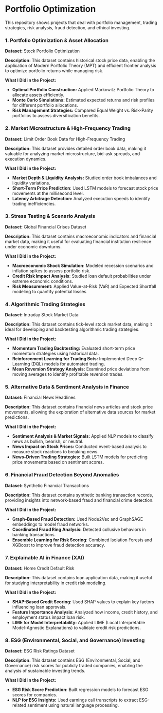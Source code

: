# Portfolio Optimization

This repository shows projects that deal with portfolio management, trading strategies, risk analysis, fraud detection, and ethical investing. 

### 1. Portfolio Optimization & Asset Allocation

**Dataset:** Stock Portfolio Optimization

**Description:** This dataset contains historical stock price data, enabling the application of Modern Portfolio Theory (MPT) and efficient frontier analysis to optimize portfolio returns while managing risk.

**What I Did in the Project:**

- **Optimal Portfolio Construction:** Applied Markowitz Portfolio Theory to allocate assets efficiently.
- **Monte Carlo Simulations:** Estimated expected returns and risk profiles for different portfolio allocations.
- **Risk Management Strategies:** Compared Equal Weight vs. Risk-Parity portfolios to assess diversification benefits.

### 2. Market Microstructure & High-Frequency Trading

**Dataset:** Limit Order Book Data for High-Frequency Trading

**Description:** This dataset provides detailed order book data, making it valuable for analyzing market microstructure, bid-ask spreads, and execution dynamics.

**What I Did in the Project:**

- **Market Depth & Liquidity Analysis:** Studied order book imbalances and liquidity variations.
- **Short-Term Price Prediction:** Used LSTM models to forecast stock price movements at the millisecond level.
- **Latency Arbitrage Detection:** Analyzed execution speeds to identify trading inefficiencies.

### 3. Stress Testing & Scenario Analysis

**Dataset:** Global Financial Crises Dataset

**Description:** This dataset contains macroeconomic indicators and financial market data, making it useful for evaluating financial institution resilience under economic downturns.

**What I Did in the Project:**

- **Macroeconomic Shock Simulation:** Modeled recession scenarios and inflation spikes to assess portfolio risk.
- **Credit Risk Impact Analysis:** Studied loan default probabilities under extreme economic conditions.
- **Risk Measurement:** Applied Value-at-Risk (VaR) and Expected Shortfall modeling to quantify potential losses.

### 4. Algorithmic Trading Strategies

**Dataset:** Intraday Stock Market Data

**Description:** This dataset contains tick-level stock market data, making it ideal for developing and backtesting algorithmic trading strategies.

**What I Did in the Project:**

- **Momentum Trading Backtesting:** Evaluated short-term price momentum strategies using historical data.
- **Reinforcement Learning for Trading Bots:** Implemented Deep Q-Learning (DQL) models for automated trading.
- **Mean Reversion Strategy Analysis:** Examined price deviations from moving averages to identify profitable reversion trades.

### 5. Alternative Data & Sentiment Analysis in Finance

**Dataset:** Financial News Headlines

**Description:** This dataset contains financial news articles and stock price movements, allowing the exploration of alternative data sources for market predictions.

**What I Did in the Project:**

- **Sentiment Analysis & Market Signals:** Applied NLP models to classify news as bullish, bearish, or neutral.
- **News Impact on Stock Prices:** Conducted event-based analysis to measure stock reactions to breaking news.
- **News-Driven Trading Strategies:** Built LSTM models for predicting price movements based on sentiment scores.

### 6. Financial Fraud Detection Beyond Anomalies

**Dataset:** Synthetic Financial Transactions

**Description:** This dataset contains synthetic banking transaction records, providing insights into network-based fraud and financial crime detection.

**What I Did in the Project:**

- **Graph-Based Fraud Detection:** Used Node2Vec and GraphSAGE embeddings to model fraud networks.
- **Coordinated Fraud Ring Analysis:** Detected collusive behaviors in banking transactions.
- **Ensemble Learning for Risk Scoring:** Combined Isolation Forests and XGBoost to improve fraud detection accuracy.

### 7. Explainable AI in Finance (XAI)

**Dataset:** Home Credit Default Risk

**Description:** This dataset contains loan application data, making it useful for studying interpretability in credit risk modeling.

**What I Did in the Project:**

- **SHAP-Based Credit Scoring:** Used SHAP values to explain key factors influencing loan approvals.
- **Feature Importance Analysis:** Analyzed how income, credit history, and employment status impact loan risk.
- **LIME for Model Interpretability:** Applied LIME (Local Interpretable Model-Agnostic Explanations) to validate credit risk predictions.

### 8. ESG (Environmental, Social, and Governance) Investing

**Dataset:** ESG Risk Ratings Dataset

**Description:** This dataset contains ESG (Environmental, Social, and Governance) risk scores for publicly traded companies, enabling the analysis of sustainable investing trends.

**What I Did in the Project:**

- **ESG Risk Score Prediction:** Built regression models to forecast ESG scores for companies.
- **NLP for ESG Insights:** Used earnings call transcripts to extract ESG-related sentiment using natural language processing.
